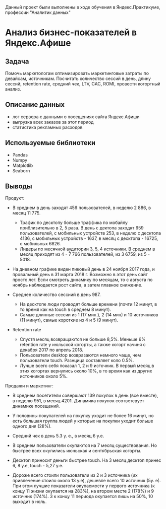 Данный проект были выполнены в ходе обучения в Яндекс.Практикуме, профессии "Аналитик данных"


# Анализ бизнес-показателей в Яндекс.Афише



## Задача
Помочь маркетологам оптимизировать маркетинговые затраты по девайсам, источникам.
Посчитать количество сессий в день, длину сессий, retention rate, средний чек, LTV, CAC, ROMI, провести когортный анализ. 

## Описание данных
- лог сервера с данными о посещениях сайта Яндекс.Афиши
- выгрузка всех заказов за этот период
- статистика рекламных расходов

## Используемые библиотеки
 - Pandas
 - Numpy
 - Matplotlib
 - Seaborn

## Выводы
Продукт:

- В среднем в день заходят 456 пользователей, в неделю 2 886, в месяц 11 775.
  - Трафик по десктопу больше траффика по мобайлу приблизительно в 2, 5 раза. В день с дектопа заходят 659 пользователей, с мобильных устройств 253, в неделю с десктопа 4136, с мобильных устройств - 1637, в месяц с десктопа - 16725, с мобильных 6826.
  - Лидеры по месячной аудитории 3, 5, 4 источники. В среднем в месяц приходят из 4 - 7 766 пользователей, из 3 6759, из 5 - 5018.

- На дневном графике виден пиковый день в 24 ноября 2017 года, и провальный день в 31 марта 2018 г. Возможно в этот день сайт просто лег. Если смотреть динамику по месяцам, то с августа по ноябрь наблюдается рост сайта, а затем плавное снижение.

- Среднее количество сессиий в день 987.
  - На десктопе люди проводят больше времени (почти 12 минут, в то время как на touch в среднем 8 минут).
  - Самые длинные сессии из 1 (17 мин.), 2 (14 мин) и 10 источников (11 минут), самые короткие из 4 и 5 (9 минут).

- Retention rate
  - Спустя месяц возвращаются не больше 8,5%. Меньше 6% retention rate у июльской когорты, а также когорт начиня с декабря 2017 по апрель 2018.
  - Пользователи desktop возвразаются немного чаще, чем пользователи touch. Разнцица составляет коло 0.5%.
  - Лучше всего себя показал 1, 2 и 9 источник. В первый месяц в этих когортах вернулись около 10%, в то время как из других источников около 5%.


Продажи и маркетинг:

- В среднем посетители совершают 139 покупок в день (все вместе), в неделю 951, в месяц 4201. Динамика покупок соответсвует динамике посещений.

- У половины покупателей на покупку уходит не более 16 минут, но есть большая группа людей у которых на покупки уходит больше одного дня (28%).

- Средний чек в день 5.3 у. е., в месяц 6 у.е.

- В среднем пользователи окупаются на 7 месяц существования. Но быстрее всех окупились июньская и сентябрьская когорты.

- Десктоп приносит деньги быстрее touch. На 3 месяц десктоп принес 6, 8 у.е, touch - 5,27 у.е.

- Дороже всего стоили пользователи из 2 и 3 источника (их привлечение стоило около 13 у.е), дешевле всего 10 источник (5у. е). При этом лучшие показатели окупаемости у первого источника (к концу 11 жизни окупается на 283%), на втором месте 2 (178%) и 9 источник (174%). 3 к концу 11 периода окупается лишь на 50%, 10 выходит в ноль.
